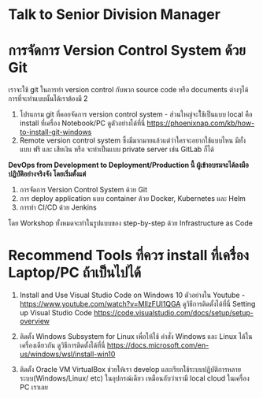 # Talk to Senior Division Manager

# การจัดการ Version Control System ด้วย Git
เราจะใช้ git ในการทำ  version control กับพวก source code หรือ documents ต่างๆได้
การที่จะทำแบบนั้นได้เราต้องมี 2
1. โปรแกรม git ที่คอยจัดการ version control system - ส่วนใหญ่จะใ้ช้เป็นแบบ local คือ install ที่เครื่อง Notebook/PC 
   ดูตัวอย่างได้ที่นี่ https://phoenixnap.com/kb/how-to-install-git-windows 
2. Remote version control system ซึ้งมีมากมายแล้วแต่ว่าใครจะอยากใช้แบบไหน มีทั้งแบบ ฟรี และ เสียเงิน หรือ จะทำเป็นแบบ private server เช่น GitLab ก็ได้


**DevOps from Development to Deployment/Production นี้ ผู้เข้าอบรมจะได้ลงมือปฏิบัติอย่างจริงจัง โดยเริ่มตั้งแต่**

1. การจัดการ Version Control System ด้วย Git
2. การ deploy application แบบ container ด้วย Docker, Kubernetes และ Helm
3. การทํา CI/CD ด้วย Jenkins

โดย Workshop ทั้งหมดจะทําในรูปแบบของ step-by-step ด้วย Infrastructure as Code

# Recommend Tools ที่ควร install ที่เครื่อง Laptop/PC ถ้าเป็นไปได้

1. Install and Use Visual Studio Code on Windows 10
  ตัวอย่างใน Youtube - https://www.youtube.com/watch?v=MlIzFUI1QGA
  ดูวิธีการติดตั้งได้ที่นี่ Setting up Visual Studio Code  https://code.visualstudio.com/docs/setup/setup-overview

2. ติดตั้ง Windows Subsystem for Linux เพื่อให้ใช้ คำสั่ง Windows และ Linux ได้ในเครื่องเดียวกัน
   ดูวิธีการติดตั้งได้ที่นี่ https://docs.microsoft.com/en-us/windows/wsl/install-win10

4. ติดตั้ง Oracle VM VirtualBox ช่วยให้เรา develop และเรียกใช้ระบบปฏิบัติการหลายระบบ(Windows/Linux/ etc) ในอุปกรณ์เดียว
   เหมือนกับว่าเรามี local cloud ในเครื่อง PC เราเลย
